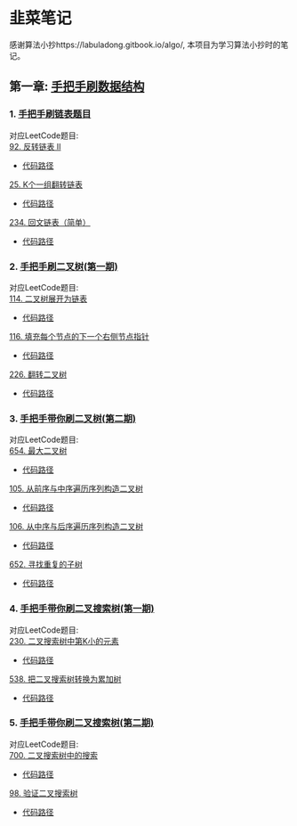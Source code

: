 # 韭菜笔记
感谢算法小抄https://labuladong.gitbook.io/algo/, 本项目为学习算法小抄时的笔记。
## 第一章: [手把手刷数据结构](https://labuladong.gitbook.io/algo/mu-lu-ye-1)<br>
### 1. [手把手刷链表题目](https://labuladong.gitbook.io/algo/mu-lu-ye-1/mu-lu-ye)
对应LeetCode题目:<br>
[92. 反转链表 II](https://leetcode-cn.com/problems/reverse-linked-list-ii/)<br>
- [代码路径](algorithm/list.go)<br>

[25. K个一组翻转链表](https://leetcode-cn.com/problems/reverse-nodes-in-k-group/)<br>
- [代码路径](algorithm/list.go)<br>

[234. 回文链表（简单）](https://leetcode-cn.com/problems/palindrome-linked-list/)<br>
- [代码路径](leetcode/list/lc234.go)<br>
### 2. [手把手刷二叉树(第一期)](https://labuladong.gitbook.io/algo/mu-lu-ye-1/mu-lu-ye-1)
对应LeetCode题目:<br>
[114. 二叉树展开为链表](https://leetcode-cn.com/problems/flatten-binary-tree-to-linked-list/)<br>
- [代码路径](leetcode/bintree/lc114.go)<br>

[116. 填充每个节点的下一个右侧节点指针](https://leetcode-cn.com/problems/populating-next-right-pointers-in-each-node/)<br>
- [代码路径](leetcode/bintree/lc116.go)<br>

[226. 翻转二叉树](https://leetcode-cn.com/problems/flatten-binary-tree-to-linked-list/)<br>
- [代码路径](leetcode/bintree/lc226.go)<br>
### 3. [手把手带你刷二叉树(第二期)](https://labuladong.gitbook.io/algo/mu-lu-ye-1/mu-lu-ye-1/er-cha-shu-xi-lie-2)
对应LeetCode题目:<br>
[654. 最大二叉树](https://leetcode-cn.com/problems/maximum-binary-tree/)<br>
- [代码路径](leetcode/bintree/lc654.go)<br>

[105. 从前序与中序遍历序列构造二叉树](https://leetcode-cn.com/problems/construct-binary-tree-from-preorder-and-inorder-traversal/)<br>
- [代码路径](leetcode/bintree/lc105.go)<br>

[106. 从中序与后序遍历序列构造二叉树](https://leetcode-cn.com/problems/construct-binary-tree-from-inorder-and-postorder-traversal/)<br>
- [代码路径](leetcode/bintree/lc106.go)<br>

[652. 寻找重复的子树](https://leetcode-cn.com/problems/find-duplicate-subtrees/)<br>
- [代码路径](leetcode/bintree/lc652.go)<br>

### 4. [手把手带你刷二叉搜索树(第一期)](https://labuladong.gitbook.io/algo/mu-lu-ye-1/mu-lu-ye-1/bst1)
对应LeetCode题目:<br>
[230. 二叉搜索树中第K小的元素](https://leetcode-cn.com/problems/kth-smallest-element-in-a-bst/)<br>
- [代码路径](leetcode/bst/lc230.go)<br>

[538. 把二叉搜索树转换为累加树](https://leetcode-cn.com/problems/convert-bst-to-greater-tree/)<br>
- [代码路径](leetcode/bst/lc538.go)<br>

### 5. [手把手带你刷二叉搜索树(第二期)](https://labuladong.gitbook.io/algo/mu-lu-ye-1/mu-lu-ye-1/er-cha-sou-suo-shu-cao-zuo-ji-jin)
对应LeetCode题目:<br>
[700. 二叉搜索树中的搜索](https://leetcode-cn.com/problems/search-in-a-binary-search-tree/)<br>
- [代码路径](leetcode/bst/lc700.go)<br>

[98. 验证二叉搜索树](https://leetcode-cn.com/problems/validate-binary-search-tree/)<br>
- [代码路径](leetcode/bst/lc98.go)<br>